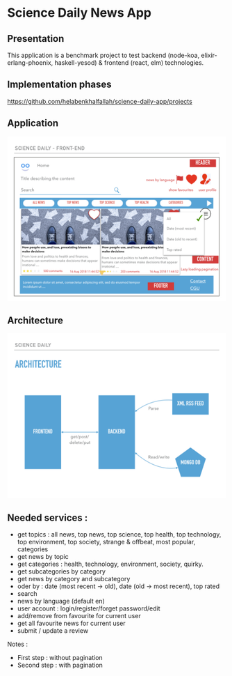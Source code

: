 # Science Daily News App

## Presentation 

This application is a benchmark project to test backend (node-koa, elixir-erlang-phoenix, haskell-yesod) & frontend (react, elm) technologies.

## Implementation phases

https://github.com/helabenkhalfallah/science-daily-app/projects

## Application

![APP](./SCIENCE-DAILY-APP.jpeg)


## Architecture 

![ARCHITECTURE](./SCIENCE-DAILY-ARCHITECTURE.jpeg)


## Needed services :

- get topics : all news, top news, top science, top health, top technology, top environment, top society, strange & offbeat, most popular, categories
- get news by topic
- get categories : health, technology, environment, society, quirky.
- get subcategories by category
- get news by category and subcategory
- oder by : date (most recent -> old), date (old -> most recent), top rated
- search
- news by language (default en)
- user account : login/register/forget password/edit
- add/remove from favourite for current user
- get all favourite news for current user
- submit / update a review

Notes :

- First step : without pagination
- Second step : with pagination
